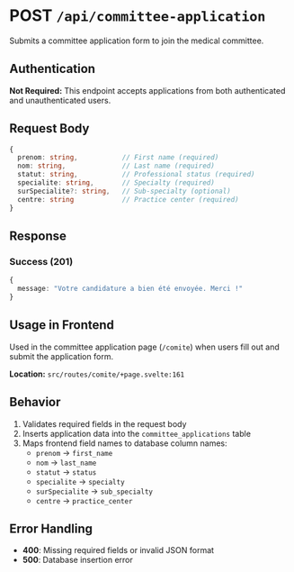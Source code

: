 # POST `/api/committee-application`

Submits a committee application form to join the medical committee.

## Authentication

**Not Required:** This endpoint accepts applications from both authenticated and unauthenticated users.

## Request Body

```typescript
{
  prenom: string,           // First name (required)
  nom: string,              // Last name (required)
  statut: string,           // Professional status (required)
  specialite: string,       // Specialty (required)
  surSpecialite?: string,   // Sub-specialty (optional)
  centre: string            // Practice center (required)
}
```

## Response

### Success (201)
```typescript
{
  message: "Votre candidature a bien été envoyée. Merci !"
}
```

## Usage in Frontend

Used in the committee application page (`/comite`) when users fill out and submit the application form.

**Location:** `src/routes/comite/+page.svelte:161`

## Behavior

1. Validates required fields in the request body
2. Inserts application data into the `committee_applications` table
3. Maps frontend field names to database column names:
   - `prenom` → `first_name`
   - `nom` → `last_name`
   - `statut` → `status`
   - `specialite` → `specialty`
   - `surSpecialite` → `sub_specialty`
   - `centre` → `practice_center`

## Error Handling

- **400**: Missing required fields or invalid JSON format
- **500**: Database insertion error 
